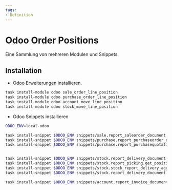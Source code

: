 ```yaml
---
tags:
- Definition
---
```

# Odoo Order Positions

Eine Sammlung von mehreren Modulen und Snippets.

## Installation

* Odoo Erweiterungen installieren.

```bash
task install-module odoo sale_order_line_position
task install-module odoo purchase_order_line_position
task install-module odoo account_move_line_position
task install-module odoo stock_move_line_position
```

* Odoo Snippets installieren

```bash
ODOO_ENV=local-odoo

task install-snippet $ODOO_ENV snippets/sale.report_saleorder_document.get_position.xml
task install-snippet $ODOO_ENV snippets/purchase.report_purchaseorder_document.get_position.xml
task install-snippet $ODOO_ENV snippets/purchase.report_purchasequotation_document.get_position.xml


task install-snippet $ODOO_ENV snippets/stock.report_delivery_document.get_position.xml  
task install-snippet $ODOO_ENV snippets/stock.report_picking.get_position.xml
task install-snippet $ODOO_ENV snippets/stock.stock_report_delivery_aggregated_move_lines.get_position.xml
task install-snippet $ODOO_ENV snippets/stock.report_delivery_document.sort_by_position.xml

task install-snippet $ODOO_ENV snippets/account.report_invoice_document.get_position.xml
```